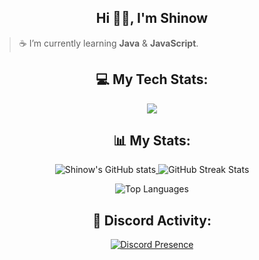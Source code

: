 <div align="center"> 
  <h2>Hi 👋🏽, I'm Shinow</h2>
</div>

> ☕ I’m currently learning **Java** & **JavaScript**.

<div align="center"> 
  <h2>💻 My Tech Stats:</h2>
</div>

<p align="center">
  <a href="https://skillicons.dev">
    <img src="https://skillicons.dev/icons?i=html,css,figma,vscode,github,ps,pr" />
  </a>
</p>

<div align="center"> 
  <h2>📊 My Stats:</h2>
</div>

<div align="center">
  <a href="https://github.com/anuraghazra/github-readme-stats">
    <img src="https://github-readme-stats.vercel.app/api?username=ItzShinow&theme=slateorange&show_icons=true" alt="Shinow's GitHub stats" style="display: inline-block;" />
  </a>
    <img src="https://github-readme-streak-stats.herokuapp.com/?user=Fayzeen&theme=dark&hide_border=false" alt="GitHub Streak Stats" />
</div>

<p align="center"> 
  <img src="https://github-readme-stats.vercel.app/api/top-langs/?username=ItzShinow&layout=compact&theme=slateorange&show_icons=true" alt="Top Languages" style="display: inline-block;" />
</p> 

<div align="center"> 
  <h2>🔮 Discord Activity:</h2>
</div>

<div align="center">
  <a href="https://discord.com/users/572043032585830403">
    <img src="https://lanyard.cnrad.dev/api/572043032585830403" alt="Discord Presence" />
  </a>
</div>

